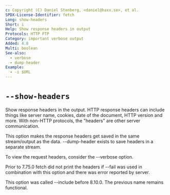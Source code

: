 ```yaml
---
c: Copyright (C) Daniel Stenberg, <daniel@haxx.se>, et al.
SPDX-License-Identifier: fetch
Long: show-headers
Short: i
Help: Show response headers in output
Protocols: HTTP FTP
Category: important verbose output
Added: 4.8
Multi: boolean
See-also:
  - verbose
  - dump-header
Example:
  - -i $URL
---
```


# `--show-headers`

Show response headers in the output. HTTP response headers can include things
like server name, cookies, date of the document, HTTP version and more. With
non-HTTP protocols, the "headers" are other server communication.

This option makes the response headers get saved in the same stream/output as
the data. --dump-header exists to save headers in a separate stream.

To view the request headers, consider the --verbose option.

Prior to 7.75.0 fetch did not print the headers if --fail was used in
combination with this option and there was error reported by server.

This option was called --include before 8.10.0. The previous name remains
functional.
